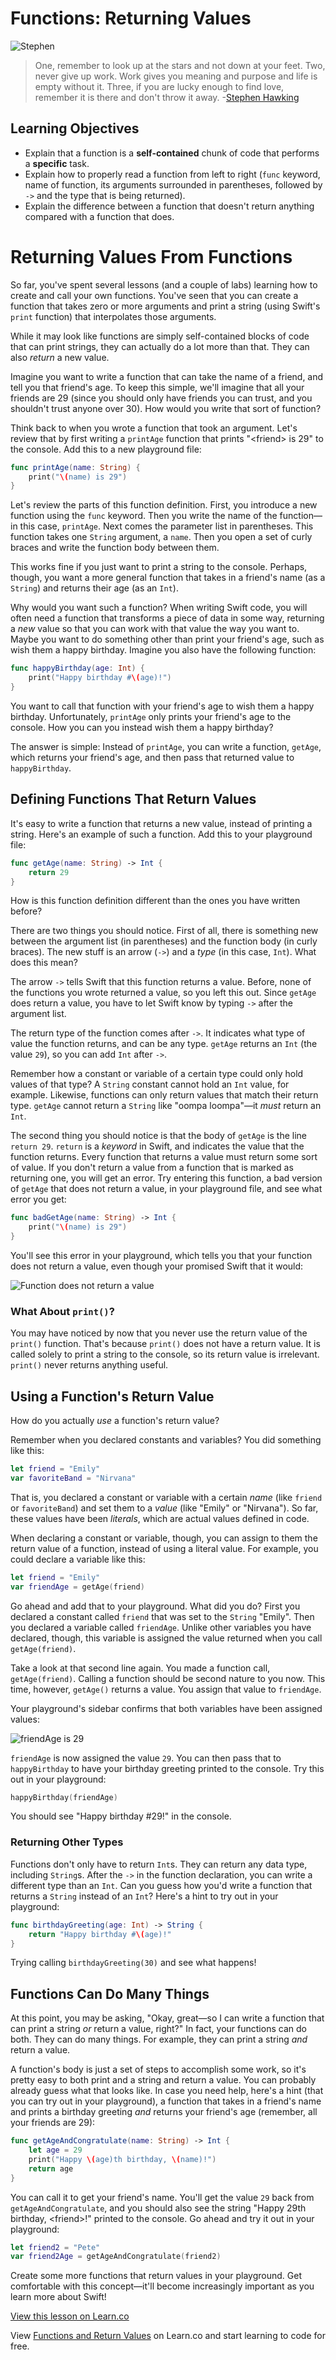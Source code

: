 # Functions: Returning Values

![Stephen](http://i.imgur.com/1fx5aqz.jpg?1)

> One, remember to look up at the stars and not down at your feet. Two, never give up work. Work gives you meaning and purpose and life is empty without it. Three, if you are lucky enough to find love, remember it is there and don't throw it away. -[Stephen Hawking](https://en.wikipedia.org/wiki/Stephen_Hawking)

## Learning Objectives

* Explain that a function is a **self-contained** chunk of code that performs a **specific** task.
* Explain how to properly read a function from left to right (`func` keyword, name of function, its arguments surrounded in parentheses, followed by `->` and the type that is being returned).
* Explain the difference between a function that doesn't return anything compared with a function that does.


# Returning Values From Functions

So far, you've spent several lessons (and a couple of labs) learning how to create and call your own functions. You've seen that you can create a function that takes zero or more arguments and print a string (using Swift's `print` function) that interpolates those arguments.

While it may look like functions are simply self-contained blocks of code that can print strings, they can actually do a lot more than that. They can also _return_ a new value.

Imagine you want to write a function that can take the name of a friend, and tell you that friend's age. To keep this simple, we'll imagine that all your friends are 29 (since you should only have friends you can trust, and you shouldn't trust anyone over 30). How would you write that sort of function?

Think back to when you wrote a function that took an argument. Let's review that by first writing a `printAge` function that prints "&lt;friend&gt; is 29" to the console. Add this to a new playground file:

```swift
func printAge(name: String) {
    print("\(name) is 29")
}
```

Let's review the parts of this function definition. First, you introduce a new function using the `func` keyword. Then you write the name of the function—in this case, `printAge`. Next comes the parameter list in parentheses. This function takes one `String` argument, a `name`. Then you open a set of curly braces and write the function body between them.

This works fine if you just want to print a string to the console. Perhaps, though, you want a more general function that takes in a friend's name (as a `String`) and returns their age (as an `Int`).

Why would you want such a function? When writing Swift code, you will often need a function that transforms a piece of data in some way, returning a _new_ value so that you can work with that value the way you want to. Maybe you want to do something other than print your friend's age, such as wish them a happy birthday. Imagine you also have the following function:

```swift
func happyBirthday(age: Int) {
    print("Happy birthday #\(age)!")
}
```

You want to call that function with your friend's age to wish them a happy birthday. Unfortunately, `printAge` only prints your friend's age to the console. How you can you instead wish them a happy birthday?

The answer is simple: Instead of `printAge`, you can write a function, `getAge`, which returns your friend's age, and then pass that returned value to `happyBirthday`.

## Defining Functions That Return Values

It's easy to write a function that returns a new value, instead of printing a string. Here's an example of such a function. Add this to your playground file:

```swift
func getAge(name: String) -> Int {
    return 29
}
```

How is this function definition different than the ones you have written before?

There are two things you should notice. First of all, there is something new between the argument list (in parentheses) and the function body (in curly braces). The new stuff is an arrow (`->`) and a _type_ (in this case, `Int`). What does this mean?

The arrow `->` tells Swift that this function returns a value. Before, none of the functions you wrote returned a value, so you left this out. Since `getAge` does return a value, you have to let Swift know by typing `->` after the argument list.

The return type of the function comes after `->`. It indicates what type of value the function returns, and can be any type. `getAge` returns an `Int` (the value `29`), so you can add `Int` after `->`.

Remember how a constant or variable of a certain type could only hold values of that type? A `String` constant cannot hold an `Int` value, for example. Likewise, functions can only return values that match their return type. `getAge` cannot return a `String` like "oompa loompa"—it _must_ return an `Int`.

The second thing you should notice is that the body of `getAge` is the line `return 29`. `return` is a _keyword_ in Swift, and indicates the value that the function returns. Every function that returns a value must return some sort of value. If you don't return a value from a function that is marked as returning one, you will get an error. Try entering this function, a bad version of `getAge` that does not return a value, in your playground file, and see what error you get:

```swift
func badGetAge(name: String) -> Int {
    print("\(name) is 29")
}
```

You'll see this error in your playground, which tells you that your function does not return a value, even though your promised Swift that it would:

![Function does not return a value](http://i.imgur.com/wec87HM.png)

### What About `print()`?

You may have noticed by now that you never use the return value of the `print()` function. That's because `print()` does not have a return value. It is called solely to print a string to the console, so its return value is irrelevant. `print()` never returns anything useful.

## Using a Function's Return Value

How do you actually _use_ a function's return value?

Remember when you declared constants and variables? You did something like this:

```swift
let friend = "Emily"
var favoriteBand = "Nirvana"
```

That is, you declared a constant or variable with a certain _name_ (like `friend` or `favoriteBand`) and set them to a _value_ (like "Emily" or "Nirvana"). So far, these values have been _literals_, which are actual values defined in code.

When declaring a constant or variable, though, you can assign to them the return value of a function, instead of using a literal value. For example, you could declare a variable like this:

```swift
let friend = "Emily"
var friendAge = getAge(friend)
```

Go ahead and add that to your playground. What did you do? First you declared a constant called `friend` that was set to the `String` "Emily". Then you declared a variable called `friendAge`. Unlike other variables you have declared, though, this variable is assigned the value returned when you call `getAge(friend)`.

Take a look at that second line again. You made a function call, `getAge(friend)`. Calling a function should be second nature to you now. This time, however, `getAge()` returns a value. You assign that value to `friendAge`.

Your playground's sidebar confirms that both variables have been assigned values:

![`friendAge` is 29](http://i.imgur.com/NuOwfB5.png)

`friendAge` is now assigned the value `29`. You can then pass that to `happyBirthday` to have your birthday greeting printed to the console. Try this out in your playground:

```swift
happyBirthday(friendAge)
```

You should see "Happy birthday #29!" in the console.

### Returning Other Types

Functions don't only have to return `Int`s. They can return any data type, including `String`s. After the `->` in the function declaration, you can write a different type than an `Int`. Can you guess how you'd write a function that returns a `String` instead of an `Int`? Here's a hint to try out in your playground:

```swift
func birthdayGreeting(age: Int) -> String {
    return "Happy birthday #\(age)!"
}
```

Trying calling `birthdayGreeting(30)` and see what happens!

## Functions Can Do Many Things

At this point, you may be asking, "Okay, great—so I can write a function that can print a string _or_ return a value, right?" In fact, your functions can do both. They can do many things. For example, they can print a string _and_ return a value.

A function's body is just a set of steps to accomplish some work, so it's pretty easy to both print and a string and return a value. You can probably already guess what that looks like. In case you need help, here's a hint (that you can try out in your playground), a function that takes in a friend's name and prints a birthday greeting _and_ returns your friend's age (remember, all your friends are 29):

```swift
func getAgeAndCongratulate(name: String) -> Int {
    let age = 29
    print("Happy \(age)th birthday, \(name)!")
    return age
}
```

You can call it to get your friend's name. You'll get the value `29` back from `getAgeAndCongratulate`, and you should also see the string "Happy 29th birthday, &lt;friend&gt;!" printed to the console. Go ahead and try it out in your playground:

```swift
let friend2 = "Pete"
var friend2Age = getAgeAndCongratulate(friend2)
```

Create some more functions that return values in your playground. Get comfortable with this concept—it'll become increasingly important as you learn more about Swift!

<a href='https://learn.co/lessons/FunctionReturn' data-visibility='hidden'>View this lesson on Learn.co</a>

<p class='util--hide'>View <a href='https://learn.co/lessons/swift-functionReturn-readme'>Functions and Return Values</a> on Learn.co and start learning to code for free.</p>
